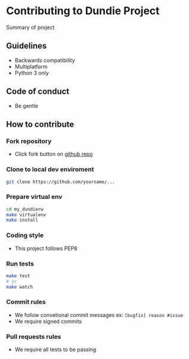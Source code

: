 # Contributing to Dundie Project

Summary of project

## Guidelines

- Backwards compatibility
- Multiplatform
- Python 3 only

## Code of conduct

- Be gentle

## How to contribute

### Fork repository

- Click fork button on [github repo](https://github.com/...)

### Clone to local dev enviroment

```bash
git clone https://github.com/yourname/...
```

### Prepare virtual env

```bash
cd my_dundierw
make virtualenv
make install
```

### Coding style

- This project follows PEP8


### Run tests

```bash
make test
# or 
make watch
```

### Commit rules

- We follow convetional commit messages ex: `[bugfix] reason #issue`
- We require signed commits

### Pull requests rules

- We require all tests to be passing
